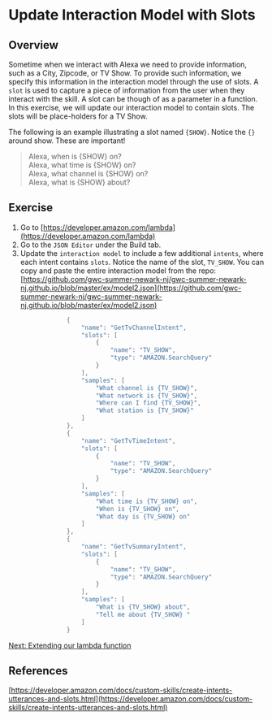 # Update Interaction Model with Slots


## Overview

Sometime when we interact with Alexa we need to provide information, such as a City, Zipcode, or TV Show. To provide such information,
we specify this information in the interaction model through the use of slots. A `slot` is used to capture a piece of information from the user when they interact
with the skill. A slot can be though of as a parameter in a function.  In this exercise, we will update our interaction
model to contain slots. The slots will be place-holders for a TV Show.

The following is an example illustrating a slot named `{SHOW}`. Notice the `{}` around show. These are important!

> Alexa, when is {SHOW} on? <br>
> Alexa, what time is {SHOW} on? <br>
> Alexa, what channel is {SHOW} on? <br>
> Alexa, what is {SHOW} about?

## Exercise

1. Go to [https://developer.amazon.com/lambda](https://developer.amazon.com/lambda)
2. Go to the `JSON Editor` under the Build tab.
3. Update the `interaction model` to include a few additional `intents`, where each intent contains `slots`. Notice the name of the slot, `TV_SHOW`. You can copy and paste the entire interaction model from the repo:
[https://github.com/gwc-summer-newark-nj/gwc-summer-newark-nj.github.io/blob/master/ex/model2.json](https://github.com/gwc-summer-newark-nj/gwc-summer-newark-nj.github.io/blob/master/ex/model2.json)



```java
                {
                    "name": "GetTvChannelIntent",
                    "slots": [
                        {
                            "name": "TV_SHOW",
                            "type": "AMAZON.SearchQuery"
                        }
                    ],
                    "samples": [
                        "What channel is {TV_SHOW}",
                        "What network is {TV_SHOW}",
                        "Where can I find {TV_SHOW}",
                        "What station is {TV_SHOW}"
                    ]
                },
                {
                    "name": "GetTvTimeIntent",
                    "slots": [
                        {
                            "name": "TV_SHOW",
                            "type": "AMAZON.SearchQuery"
                        }
                    ],
                    "samples": [
                        "What time is {TV_SHOW} on",
                        "When is {TV_SHOW} on",
                        "What day is {TV_SHOW} on"
                    ]
                },
                {
                    "name": "GetTvSummaryIntent",
                    "slots": [
                        {
                            "name": "TV_SHOW",
                            "type": "AMAZON.SearchQuery"
                        }
                    ],
                    "samples": [
                        "What is {TV_SHOW} about",
                        "Tell me about {TV_SHOW} "
                    ]
                }

```

[Next: Extending our lambda function](lambdaupdate.md)

## References
[https://developer.amazon.com/docs/custom-skills/create-intents-utterances-and-slots.html](https://developer.amazon.com/docs/custom-skills/create-intents-utterances-and-slots.html)
